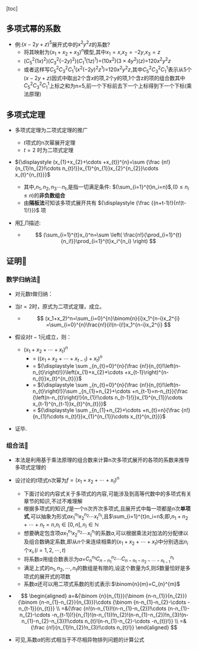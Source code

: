 [toc]

## 多项式幂的系数

- 例:$(x-2y+z)^5$展开式中的$x^2y^2z$的系数?
  - 将其映射为$(x_1+x_2+x_3)^n$模型,其中$x_1=x$,$x_2=-2y$,$x_3=z$
  - $(C_5^2(1x)^2)(C_3^2(-2y)^2)(C_1^1(1z)^1)$=$(10x^2)(3\times4y^2)(z)$=$120x^2y^2z$
  - 或者这样写$C_5^2C_3^2C_1^1(x^2(-2y)^2z^1)$=$120x^2y^2z$,其中$C_5^2C_3^2C_1^1$表示从5个$(x-2y+z)$因式中取出2个含$x$的项,2个$y$的项,1个含z的项的组合数其中$C_5^2C_3^2C_1^1$上标之和为n=5,前一个下标前去下一个上标得到下一个下标(乘法原理)

## 多项式定理

- 多项式定理为二项式定理的推广
  - $t$项式的n次幂展开定理
  - $t=2$ 时为二项式定理
- ${\displaystyle (x_{1}+x_{2}+\cdots +x_{t})^{n}=\sum {\frac {n!}{n_{1}!n_{2}!\cdots n_{t}!}}x_{1}^{n_{1}}x_{2}^{n_{2}}\cdots x_{t}^{n_{t}}}$
  - 其中,${n_{1},n_{2},n_{3}\cdots n_{t}}$,是指一切满足条件: ${\sum_{i=1}^{t}n_i=n}$,$(0\leq n_{i}\leq n)$的**非负数组合**
  - 由**隔板法**可知该多项式展开共有 ${\displaystyle {\frac {(n+t-1)!}{n!(t-1)!}}}$ 项

- 用$\sum,\prod$描述:

  - $$
    (\sum_{i=1}^{t}x_i)^n=\sum
    \left(
    	\frac{n!}{\prod_{i=1}^{t}{n_i!}}\prod_{i=1}^{t}x_i^{n_i}
    \right)
    $$

    

## 证明🎈

### 数学归纳法🎈

- 对元数t做归纳： 
- 当$t=2$时，原式为二项式定理，成立。 

  - $$
    (x_1+x_2)^n=\sum_{i=0}^{n}\binom{n}{i}x_1^{n-i}x_2^{i}
    =\sum_{i=0}^{n}\frac{n!}{i!(n-i)!}x_1^{n-i}x_2^{i}
    $$

- 假设对$t-1$元成立，则：
  - ${\left(x_{1}+x_{2}+\cdots +x_{t}\right)^{n}}$
    - $=$ ${\displaystyle ((x_{1}+x_{2}+\cdots +x_{t-1})+x_{t})^{n}}$
    - $=$ ${\displaystyle \sum _{n_{t}=0}^{n}{\frac {n!}{n_{t}!\left(n-n_{t}\right)!}}\left(x_{1}+x_{2}+\cdots +x_{t-1}\right)^{n-n_{t}}x_{t}^{n_{t}}}$
    - $=$ ${\displaystyle \sum _{n_{t}=0}^{n}{\frac {n!}{n_{t}!\left(n-n_{t}\right)!}}\sum _{n_{1}+n_{2}+\cdots +n_{t-1}=n-n_{t}}{\frac {\left(n-n_{t}\right)!}{n_{1}!\cdots n_{t-1}!}}x_{1}^{n_{1}}\cdots x_{t-1}^{n_{t-1}}x_{t}^{n_{t}}}$
    - $=$ ${\displaystyle \sum _{n_{1}+n_{2}+\cdots +n_{t}=n}{\frac {n!}{n_{1}!\cdots n_{t}!}}x_{1}^{n_{1}}\cdots x_{t}^{n_{t}}}$
- 证毕.

### 组合法🎈

- 本法是利用基于乘法原理的组合数来计算n次多项式展开的各项的系数来推导多项式定理的

- 设讨论的$t$项式$n$次幂为$f=(x_1+x_2+\cdots+x_t)^n$

  - 下面讨论的内容式关于多项式的内容,可能涉及到高等代数中的多项式有关章节的知识,不过不难理解
  - 根据多项式的知识,$f$是一个n次齐次多项式,且展开式中每一项都是$n$次**单项式**,可以抽象为形式$ax_1^{n_1}x_2^{n_2}\cdots{x_t^{n_t}}$,且$\sum_{i=1}^{t}n_i=n$;即,${n_{1}+n_{2}+\cdots +n_{t}=n}$,$n_i\in[0,n],n_i\in\mathbb{N}$
  - 想要确定包含项$ax_1^{n_1}x_2^{n_2}\cdots{x_t^{n_t}}$的系数$a$,可以根据乘法对加法的分配律以及组合数确定系数,即从$n$个来连续相乘的$(x_1+x_2+\cdots+x_t)$中分别选出$n_i$个$x_{i}$,($i=1,2,\cdots,t$)
  - 将系数$a$用组合数表示为$a$=$C_n^{n_1}C_{n-n_1}^{n_2}\cdots{C^{n_t}_{n-n_1-n_2-\cdots-n_{t-1}}}$
  - 满足上式的$n_1,n_2,\cdots,n_t$的数组是有限的,设这个数量为$S$,则$S$数量恰好是多项式的展开式的项数
  - 系数$a$还可以用二项式系数的形式表示:$\binom{n}{m}=C_{n}^{m}$

- $$
  \begin{aligned}
  a=&{\binom {n}{n_{1}}}{\binom {n-n_{1}}{n_{2}}}{\binom {n-n_{1}-n_{2}}{n_{3}}}\cdots {\binom {n-n_{1}-n_{2}-\cdots -n_{t-1}}{n_{t}}}
  \\
  =&{\frac {n!(n-n_{1})!(n-n_{1}-n_{2})!\cdots (n-n_{1}-n_{2}-\cdots -n_{t-1})!}{n_{1}!(n-n_{1})!n_{2}!(n-n_{1}-n_{2})!n_{3}!(n-n_{1}-n_{2}-n_{3})!\cdots n_{t}!(n-n_{1}-n_{2}-\cdots -n_{t})!}}
  \\
  =&{\frac {n!}{n_{1}!n_{2}!n_{3}!\cdots n_{t}!}}
  \end{aligned}
  $$

- 可见,系数$a$的形式相当于不尽相异物排列问题的计算公式

  